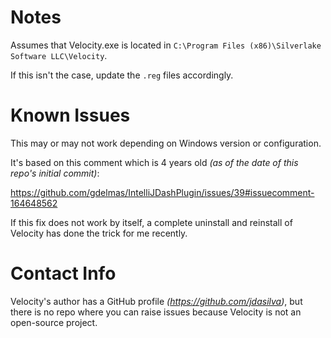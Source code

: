 # Notes

Assumes that Velocity.exe is located in `C:\Program Files (x86)\Silverlake Software LLC\Velocity`.

If this isn't the case, update the `.reg` files accordingly.

# Known Issues

This may or may not work depending on Windows version or configuration.

It's based on this comment which is 4 years old *(as of the date of this repo's initial commit)*:

https://github.com/gdelmas/IntelliJDashPlugin/issues/39#issuecomment-164648562

If this fix does not work by itself, a complete uninstall and reinstall of Velocity has done the trick for me recently.

# Contact Info

Velocity's author has a GitHub profile *(https://github.com/jdasilva)*, but there is no repo where you can raise issues because Velocity is not an open-source project.
